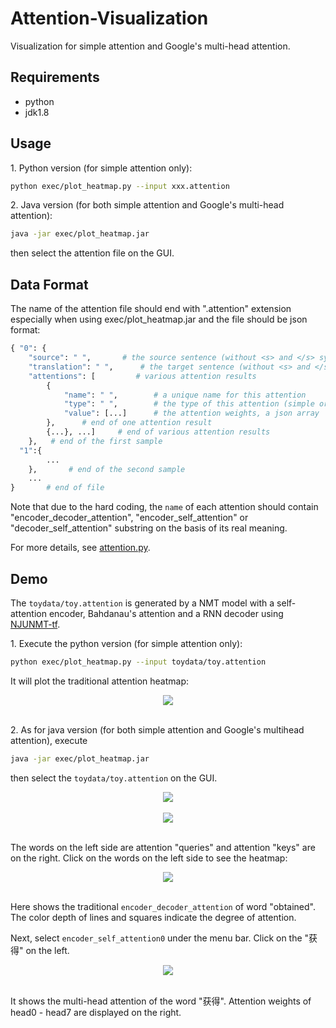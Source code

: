 # Attention-Visualization
Visualization for simple attention and Google's multi-head attention.

## Requirements

- python
- jdk1.8

## Usage

1\. Python version (for simple attention only):

``` bash
python exec/plot_heatmap.py --input xxx.attention
```

2\. Java version (for both simple attention and Google's multi-head attention):
``` bash
java -jar exec/plot_heatmap.jar
```
then select the attention file on the GUI.


## Data Format

The name of the attention file should end with ".attention" extension especially when using exec/plot_heatmap.jar and the file should be json format:

``` python
{ "0": {
    "source": " ",       # the source sentence (without <s> and </s> symbols)
    "translation": " ",      # the target sentence (without <s> and </s> symbols)
    "attentions": [         # various attention results
        {
            "name": " ",        # a unique name for this attention
            "type": " ",        # the type of this attention (simple or multihead)
            "value": [...]      # the attention weights, a json array
        },      # end of one attention result
        {...}, ...]     # end of various attention results
    },   # end of the first sample
  "1":{
        ...
    },       # end of the second sample
    ...
}       # end of file
```

Note that due to the hard coding, the `name` of each attention should contain "encoder_decoder_attention", "encoder_self_attention" or "decoder_self_attention" substring on the basis of its real meaning.

For more details, see [attention.py](https://github.com/zhaocq-nlp/NJUNMT-tf/blob/master/njunmt/inference/attention.py).

## Demo

The `toydata/toy.attention` is generated by a NMT model with a self-attention encoder, Bahdanau's attention and a RNN decoder using [NJUNMT-tf](https://github.com/zhaocq-nlp/NJUNMT-tf).

1\. Execute the python version (for simple attention only):

``` bash
python exec/plot_heatmap.py --input toydata/toy.attention
```
It will plot the traditional attention heatmap:

<div align="center">
  <img src="https://github.com/zhaocq-nlp/Attention-Visualization/blob/master/toydata/figures/py-heatmap1.png"><br><br>
</div>


2\. As for java version (for both simple attention and Google's multihead attention), execute
``` bash
java -jar exec/plot_heatmap.jar
```
then select the `toydata/toy.attention` on the GUI.

<div align="center">
  <img src="https://github.com/zhaocq-nlp/Attention-Visualization/blob/master/toydata/figures/java-heatmap1.png"><br><br>
</div>
<div align="center">
  <img src="https://github.com/zhaocq-nlp/Attention-Visualization/blob/master/toydata/figures/java-heatmap2.png"><br><br>
</div>

The words on the left side are attention "queries" and attention "keys" are on the right. Click on the words on the left side to see the heatmap:

<div align="center">
  <img src="https://github.com/zhaocq-nlp/Attention-Visualization/blob/master/toydata/figures/java-heatmap3.png"><br><br>
</div>

Here shows the traditional `encoder_decoder_attention` of word "obtained". The color depth of lines and squares indicate the degree of attention.

Next, select `encoder_self_attention0` under the menu bar. Click on the "获得" on the left.

<div align="center">
  <img src="https://github.com/zhaocq-nlp/Attention-Visualization/blob/master/toydata/figures/java-heatmap4.png"><br><br>
</div>

It shows the multi-head attention of the word "获得". Attention weights of head0 - head7 are displayed on the right.